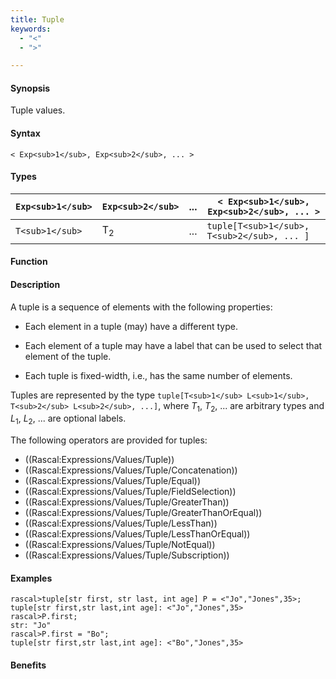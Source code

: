 ```yaml
---
title: Tuple
keywords:
  - "<"
  - ">"

---
```


#### Synopsis

Tuple values.

#### Syntax

`< Exp<sub>1</sub>, Exp<sub>2</sub>, ... >`

#### Types


| `Exp<sub>1</sub>`  | `Exp<sub>2</sub>`  |  ...  | `< Exp<sub>1</sub>, Exp<sub>2</sub>, ... >`  |
| --- | --- | --- | --- |
| `T<sub>1</sub>`    |  T<sub>2</sub>     | ...   | `tuple[T<sub>1</sub>, T<sub>2</sub>, ... ]`  |


#### Function

#### Description

A tuple is a sequence of elements with the following properties:

*  Each element in a tuple (may) have a different type.

*  Each element of a tuple may have a label that can be used to select that element of the tuple.

*  Each tuple is fixed-width, i.e., has the same number of elements.


Tuples are represented by the type `tuple[T<sub>1</sub> L<sub>1</sub>, T<sub>2</sub> L<sub>2</sub>, ...]`, 
where _T_<sub>1</sub>, _T_<sub>2</sub>, ... are arbitrary types and _L_<sub>1</sub>, _L_<sub>2</sub>, ... are optional labels. 

The following operators are provided for tuples:
* ((Rascal:Expressions/Values/Tuple))
* ((Rascal:Expressions/Values/Tuple/Concatenation))
* ((Rascal:Expressions/Values/Tuple/Equal))
* ((Rascal:Expressions/Values/Tuple/FieldSelection))
* ((Rascal:Expressions/Values/Tuple/GreaterThan))
* ((Rascal:Expressions/Values/Tuple/GreaterThanOrEqual))
* ((Rascal:Expressions/Values/Tuple/LessThan))
* ((Rascal:Expressions/Values/Tuple/LessThanOrEqual))
* ((Rascal:Expressions/Values/Tuple/NotEqual))
* ((Rascal:Expressions/Values/Tuple/Subscription))

#### Examples


```rascal-shell
rascal>tuple[str first, str last, int age] P = <"Jo","Jones",35>;
tuple[str first,str last,int age]: <"Jo","Jones",35>
rascal>P.first;
str: "Jo"
rascal>P.first = "Bo";
tuple[str first,str last,int age]: <"Bo","Jones",35>
```

#### Benefits


